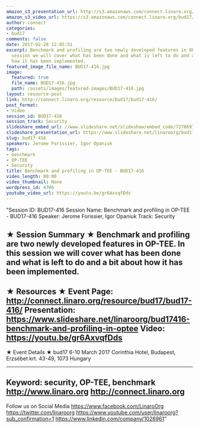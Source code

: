 ```yaml
---
amazon_s3_presentation_url: http://s3.amazonaws.com/connect.linaro.org/bud17/Presentations/BUD17-416%20-%20Benchmark%20and%20Profiling%20in%20OP-TEE.pdf
amazon_s3_video_url: https://s3.amazonaws.com/connect.linaro.org/bud17/Videos/Thursday/BUD17-416%20Benchmark%20and%20profiling%20in%20OP-TEE.mp4
author: connect
categories:
- bud17
comments: false
date: 2017-02-28 12:05:51
excerpt: Benchmark and profiling are two newly developed features in OP-TEE. In this
  session we will cover what has been done and what is left to do and a bit about
  how it has been implemented.
featured_image_file_name: BUD17-416.jpg
image:
  featured: true
  file_name: BUD17-416.jpg
  path: /assets/images/featured-images/BUD17-416.jpg
layout: resource-post
link: http://connect.linaro.org/resource/bud17/bud17-416/
post_format:
- Video
session_id: BUD17-416
session_track: Security
slideshare_embed_url: //www.slideshare.net/slideshow/embed_code/72786979
slideshare_presentation_url: https://www.slideshare.net/linaroorg/bud17416-benchmark-and-profiling-in-optee
slug: bud17-416
speakers: Jerome Forissier, Igor Opaniuk
tags:
- benchmark
- OP-TEE
- Security
title: Benchmark and profiling in OP-TEE - BUD17-416
video_length: 00:00
video_thumbnail: None
wordpress_id: 4706
youtube_video_url: https://youtu.be/gr6AxvqfDds
---
```


"Session ID: BUD17-416
Session Name: Benchmark and profiling in OP-TEE - BUD17-416
Speaker: Jerome Forissier, Igor Opaniuk
Track: Security


★ Session Summary ★
Benchmark and profiling are two newly developed features in OP-TEE. In this session we will cover what has been done and what is left to do and a bit about how it has been implemented.
---------------------------------------------------
★ Resources ★
Event Page: http://connect.linaro.org/resource/bud17/bud17-416/
Presentation: https://www.slideshare.net/linaroorg/bud17416-benchmark-and-profiling-in-optee
Video: https://youtu.be/gr6AxvqfDds
 ---------------------------------------------------

★ Event Details ★
bud17
6-10 March 2017
Corinthia Hotel, Budapest,
Erzsébet krt. 43-49,
1073 Hungary

---------------------------------------------------
Keyword: security, OP-TEE, benchmark
http://www.linaro.org
http://connect.linaro.org
---------------------------------------------------
Follow us on Social Media
https://www.facebook.com/LinaroOrg
https://twitter.com/linaroorg
https://www.youtube.com/user/linaroorg?sub_confirmation=1
https://www.linkedin.com/company/1026961"